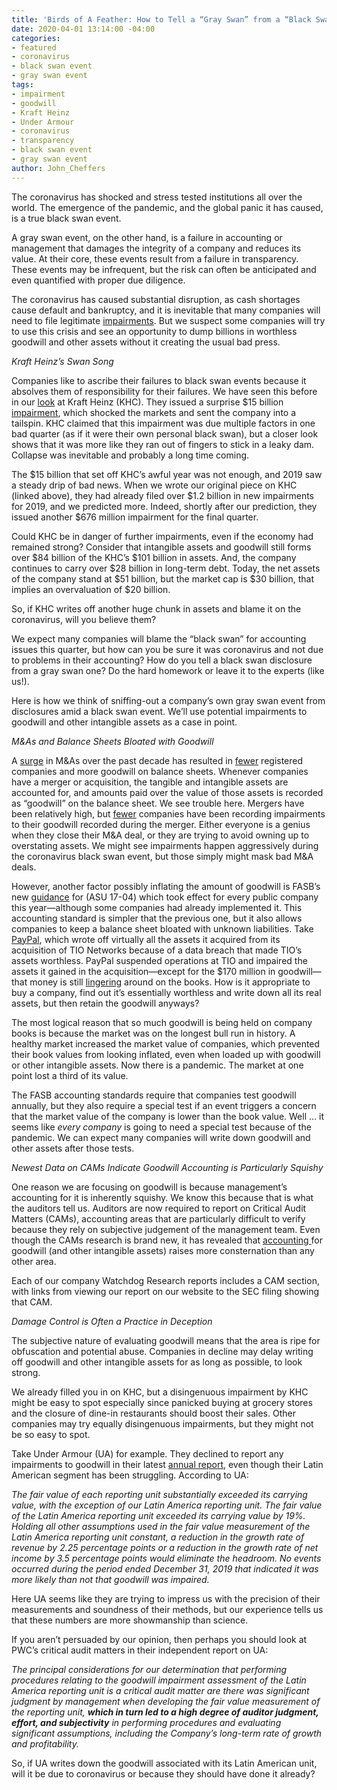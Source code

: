 ```yaml
---
title: 'Birds of A Feather: How to Tell a “Gray Swan” from a “Black Swan.”'
date: 2020-04-01 13:14:00 -04:00
categories:
- featured
- coronavirus
- black swan event
- gray swan event
tags:
- impairment
- goodwill
- Kraft Heinz
- Under Armour
- coronavirus
- transparency
- black swan event
- gray swan event
author: John_Cheffers
---
```


The coronavirus has shocked and stress tested institutions all over the world.  The emergence of the pandemic, and the global panic it has caused, is a true black swan event.

A gray swan event, on the other hand, is a failure in accounting or management that damages the integrity of a company and reduces its value.  At their core, these events result from a failure in transparency. These events may be infrequent, but the risk can often be anticipated and even quantified with proper due diligence.

The coronavirus has caused substantial disruption, as cash shortages cause default and bankruptcy, and it is inevitable that many companies will need to file legitimate [impairments](https://www.cfo.com/accounting/2020/02/coronavirus-five-things-finance-needs-to-think-about-before-closing-the-books/).   But we suspect some companies will try to use this crisis and see an opportunity to dump billions in worthless goodwill and other assets without it creating the usual bad press.

*Kraft Heinz’s Swan Song*

Companies like to ascribe their failures to black swan events because it absolves them of responsibility for their failures.  We have seen this before in our [look](https://blog.watchdogresearch.com/posts/kraft-heinz-warren-buffets-dunkirk/) at Kraft Heinz (KHC).  They issued a surprise $15 billion [impairment](https://www.sec.gov/Archives/edgar/data/1637459/000163745919000049/form10-k2018.htm), which shocked the markets and sent the company into a tailspin.  KHC claimed that this impairment was due multiple factors in one bad quarter (as if it were their own personal black swan), but a closer look shows that it was more like they ran out of fingers to stick in a leaky dam. Collapse was inevitable and probably a long time coming.

The $15 billion that set off KHC’s awful year was not enough, and 2019 saw a steady drip of bad news.  When we wrote our original piece on KHC (linked above), they had already filed over $1.2 billion in new impairments for 2019, and we predicted more.  Indeed, shortly after our prediction, they issued another $676 million impairment for the final quarter.

Could KHC be in danger of further impairments, even if the economy had remained strong? Consider that intangible assets and goodwill still forms over $84 billion of the KHC’s $101 billion in assets.  And, the company continues to carry over $28 billion in long-term debt.  Today, the net assets of the company stand at $51 billion, but the market cap is $30 billion, that implies an overvaluation of $20 billion.

So, if KHC writes off another huge chunk in assets and blame it on the coronavirus, will you believe them?

We expect many companies will blame the “black swan” for accounting issues this quarter, but how can you be sure it was coronavirus and not due to problems in their accounting?  How do you tell a black swan disclosure from a gray swan one?  Do the hard homework or leave it to the experts (like us!).

Here is how we think of sniffing-out a company’s own gray swan event from disclosures amid a black swan event.  We’ll use potential impairments to goodwill and other intangible assets as a case in point.

*M&As and Balance Sheets Bloated with Goodwill*

A [surge](https://imaa-institute.org/m-and-a-us-united-states/#m-and-a-history) in M&As over the past decade has resulted in [fewer](https://www.nytimes.com/2018/08/04/business/shrinking-stock-market.html) registered companies and more goodwill on balance sheets. Whenever companies have a merger or acquisition, the tangible and intangible assets are accounted for, and amounts paid over the value of those assets is recorded as “goodwill” on the balance sheet.  We see trouble here.  Mergers have been relatively high, but [fewer](https://blog.auditanalytics.com/goodwill-and-intangible-asset-impairments-in-sp-500/) companies have been recording impairments to their goodwill recorded during the merger.  Either everyone is a genius when they close their M&A deal, or they are trying to avoid owning up to overstating assets.   We might see impairments happen aggressively during the coronavirus black swan event, but those simply might mask bad M&A deals.

However, another factor possibly inflating the amount of goodwill is FASB’s new [guidance](https://www.cpajournal.com/2018/09/26/the-new-guidance-for-goodwill-impairment/) for (ASU 17-04) which took effect for every public company this year—although some companies had already implemented it.  This accounting standard is simpler that the previous one, but it also allows companies to keep a balance sheet bloated with unknown liabilities.  Take [PayPal](https://blog.watchdogresearch.com/posts/paypal-obscuring-problems-from-new-acquisitions/), which wrote off virtually all the assets it acquired from its acquisition of TIO Networks because of a data breach that made TIO’s assets worthless.  PayPal suspended operations at TIO and impaired the assets it gained in the acquisition—except for the $170 million in goodwill—that money is still [lingering](https://blog.auditanalytics.com/paypal-the-importance-of-intangible-asset-impairments/) around on the books.  How is it appropriate to buy a company, find out it’s essentially worthless and write down all its real assets, but then retain the goodwill anyways?

The most logical reason that so much goodwill is being held on company books is because the market was on the longest bull run in history.  A healthy market increased the market value of companies, which prevented their book values from looking inflated, even when loaded up with goodwill or other intangible assets.  Now there is a pandemic. The market at one point lost a third of its value.

The FASB accounting standards require that companies test goodwill annually, but they also require a special test if an event triggers a concern that the market value of the company is lower than the book value.  Well … it seems like *every company* is going to need a special test because of the pandemic.  We can expect many companies will write down goodwill and other assets after those tests.

*Newest Data on CAMs Indicate Goodwill Accounting is Particularly Squishy*

One reason we are focusing on goodwill is because management’s accounting for it is inherently squishy.  We know this because that is what the auditors tell us.  Auditors are now required to report on Critical Audit Matters (CAMs), accounting areas that are particularly difficult to verify because they rely on subjective judgement of the management team.  Even though the CAMs research is brand new, it has revealed that [accounting ](https://blog.auditanalytics.com/an-updated-overview-of-cams/)for goodwill (and other intangible assets) raises more consternation than any other area.

Each of our company Watchdog Research reports includes a CAM section, with links from viewing our report on our website to the SEC filing showing that CAM.

*Damage Control is Often a Practice in Deception*

The subjective nature of evaluating goodwill means that the area is ripe for obfuscation and potential abuse.  Companies in decline may delay writing off goodwill and other intangible assets for as long as possible, to look strong.

We already filled you in on KHC, but a disingenuous impairment by KHC might be easy to spot especially since panicked buying at grocery stores and the closure of dine-in restaurants should boost their sales.  Other companies may try equally disingenuous impairments, but they might not be so easy to spot.

Take Under Armour (UA) for example.  They declined to report any impairments to goodwill in their latest [annual report](https://www.sec.gov/ix?doc=/Archives/edgar/data/1336917/000133691720000010/ua-20191231.htm), even though their Latin American segment has been struggling. According to UA:

*The fair value of each reporting unit substantially exceeded its carrying value, with the exception of our Latin America reporting unit. The fair value of the Latin America reporting unit exceeded its carrying value by 19%. Holding all other assumptions used in the fair value measurement of the Latin America reporting unit constant, a reduction in the growth rate of revenue by 2.25 percentage points or a reduction in the growth rate of net income by 3.5 percentage points would eliminate the headroom. No events occurred during the period ended December 31, 2019 that indicated it was more likely than not that goodwill was impaired.*

Here UA seems like they are trying to impress us with the precision of their measurements and soundness of their methods, but our experience tells us that these numbers are more showmanship than science.

If you aren’t persuaded by our opinion, then perhaps you should look at PWC’s critical audit matters in their independent report on UA:

*The principal considerations for our determination that performing procedures relating to the goodwill impairment assessment of the Latin America reporting unit is a critical audit matter are there was significant judgment by management when developing the fair value measurement of the reporting unit, **which in turn led to a high degree of auditor judgment, effort, and subjectivity** in performing procedures and evaluating significant assumptions, including the Company’s long-term rate of growth and profitability.*

So, if UA writes down the goodwill associated with its Latin American unit, will it be due to coronavirus or because they should have done it already?